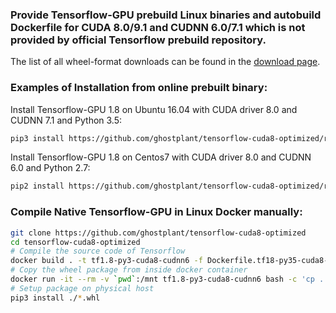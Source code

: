 ### Provide Tensorflow-GPU prebuild Linux binaries and autobuild Dockerfile for CUDA 8.0/9.1 and CUDNN 6.0/7.1 which is not provided by official Tensorflow prebuild repository.

The list of all wheel-format downloads can be found in the [download page](https://github.com/ghostplant/tensorflow-cuda8-cudnn6/releases).

### Examples of Installation from online prebuilt binary:

Install Tensorflow-GPU 1.8 on Ubuntu 16.04 with CUDA driver 8.0 and CUDNN 7.1 and Python 3.5:
```sh
pip3 install https://github.com/ghostplant/tensorflow-cuda8-optimized/releases/download/tf1.8-py35-cuda8-cudnn71/tensorflow-1.8.0-cp35-cp35m-linux_x86_64.whl
```

Install Tensorflow-GPU 1.8 on Centos7 with CUDA driver 8.0 and CUDNN 6.0 and Python 2.7:
```sh
pip2 install https://github.com/ghostplant/tensorflow-cuda8-optimized/releases/download/tf1.8-py27-cuda8-cudnn6-centos7/tensorflow-1.8.0-cp27-cp27mu-linux_x86_64.whl
```

### Compile Native Tensorflow-GPU in Linux Docker manually:
```sh
git clone https://github.com/ghostplant/tensorflow-cuda8-optimized
cd tensorflow-cuda8-optimized
# Compile the source code of Tensorflow
docker build . -t tf1.8-py3-cuda8-cudnn6 -f Dockerfile.tf18-py35-cuda8-cudnn6021-ubuntu
# Copy the wheel package from inside docker container
docker run -it --rm -v `pwd`:/mnt tf1.8-py3-cuda8-cudnn6 bash -c 'cp ../tensorflow_pkg/*.whl /mnt'
# Setup package on physical host
pip3 install ./*.whl
```
